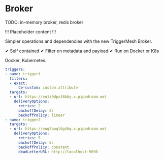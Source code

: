 # Broker

TODO: in-memory broker, redis broker

!!! Placeholder content !!!

Simpler operations and dependencies with the new TriggerMesh Broker.

✔  Self contained
✔  Filter on metadata and payload
✔  Run on Docker or K8s

Docker, Kubernetes.

```yaml
triggers:
- name: trigger1
  filters:
  - exact:
      Ce-custom: custom.attribute
  targets:
  - url: https://en1z9dpx38b6y.x.pipedream.net
    deliveryOptions:
      retries: 2
      backoffDelay: 2s
      backoffPolicy: linear
- name: trigger2
  targets:
  - url: https://enq5boql0g46q.x.pipedream.net
    deliveryOptions:
      retries: 5
      backoffDelay: 5s
      backoffPolicy: constant
      deadLetterURL: http://localhost:9090
```
